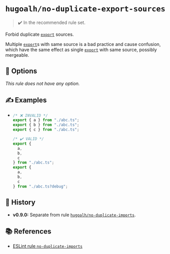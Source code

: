 # `hugoalh/no-duplicate-export-sources`

> ✔️ In the recommended rule set.

Forbid duplicate [`export`][ecmascript-export] sources.

Multiple [`export`][ecmascript-export]s with same source is a bad practice and cause confusion, which have the same effect as single [`export`][ecmascript-export] with same source, possibly mergeable.

## 🔧 Options

*This rule does not have any option.*

## ✍️ Examples

- ```ts
  /* ❌ INVALID */
  export { a } from "./abc.ts";
  export { b } from "./abc.ts";
  export { c } from "./abc.ts";

  /* ✔️ VALID */
  export {
    a,
    b,
    c
  } from "./abc.ts";
  export {
    a,
    b,
    c
  } from "./abc.ts?debug";
  ```

## 📜 History

- **v0.9.0:** Separate from rule [`hugoalh/no-duplicate-imports`][rule-hugoalh-no-duplicate-imports].

## 📚 References

- [ESLint rule `no-duplicate-imports`](https://eslint.org/docs/latest/rules/no-duplicate-imports)

[ecmascript-export]: https://developer.mozilla.org/en-US/docs/Web/JavaScript/Reference/Statements/export
[rule-hugoalh-no-duplicate-imports]: https://github.com/hugoalh/deno-lint-rules/blob/main/docs/rules/no-duplicate-imports.md
